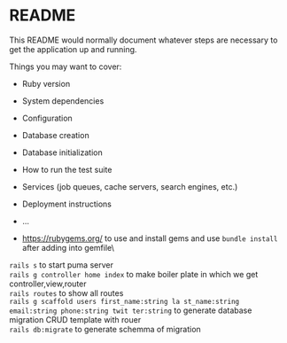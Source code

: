 # README

This README would normally document whatever steps are necessary to get the
application up and running.

Things you may want to cover:

- Ruby version

- System dependencies

- Configuration

- Database creation

- Database initialization

- How to run the test suite

- Services (job queues, cache servers, search engines, etc.)

- Deployment instructions

- ...
- https://rubygems.org/ to use and install gems and use `bundle install` after adding into gemfile\

`rails s` to start puma server\
`rails g controller home index` to make boiler plate in which we get controller,view,router\
`rails routes` to show all routes\
`rails g scaffold users first_name:string la st_name:string email:string phone:string twit ter:string` to generate database migration CRUD template with rouer\
`rails db:migrate` to generate schemma of migration
